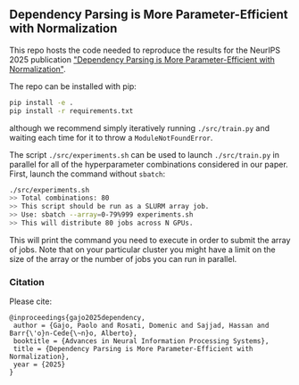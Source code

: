 ## Dependency Parsing is More Parameter-Efficient with Normalization

This repo hosts the code needed to reproduce the results for the NeurIPS 2025 publication ["Dependency Parsing is More Parameter-Efficient with Normalization"](https://neurips.cc/virtual/2025/poster/117860).

The repo can be installed with pip:
```bash
pip install -e .
pip install -r requirements.txt
```
although we recommend simply iteratively running ``./src/train.py`` and waiting each time for it to throw a ``ModuleNotFoundError``.

The script ``./src/experiments.sh`` can be used to launch ``./src/train.py`` in parallel for all of the hyperparameter combinations considered in our paper. First, launch the command without ``sbatch``:

```bash
./src/experiments.sh
>> Total combinations: 80
>> This script should be run as a SLURM array job.
>> Use: sbatch --array=0-79%999 experiments.sh
>> This will distribute 80 jobs across N GPUs.
```

This will print the command you need to execute in order to submit the array of jobs. Note that on your particular cluster you might have a limit on the size of the array or the number of jobs you can run in parallel.

### Citation

Please cite:
```
@inproceedings{gajo2025dependency,
 author = {Gajo, Paolo and Rosati, Domenic and Sajjad, Hassan and Barr{\'o}n-Cede{\~n}o, Alberto},
 booktitle = {Advances in Neural Information Processing Systems},
 title = {Dependency Parsing is More Parameter-Efficient with Normalization},
 year = {2025}
}
```
